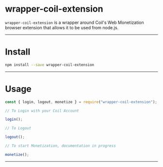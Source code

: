 # wrapper-coil-extension

`wrapper-coil-extension` is a wrapper around Coil's Web Monetization browser extension that allows it to be used from node.js.

---

# Install

```bash
npm install --save wrapper-coil-extension
```

---

# Usage

```javascript
const { login, logout, monetize } = require("wrapper-coil-extension");

// To Login with your Coil Account

login();

// To Logout

logout();

// To start Monetization, documentation in progress

monetize();
```

---
